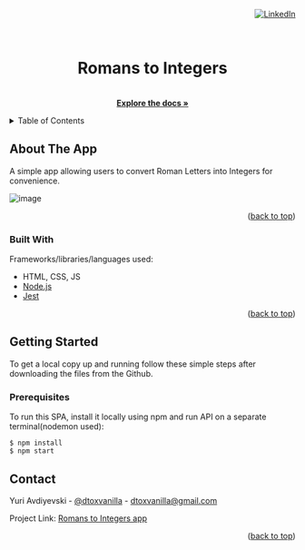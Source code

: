 <div id="top"></div>
<div align="right">

[![LinkedIn][linkedin-shield]][linkedin-url]

</div>
<!-- PROJECT NAME -->
<br />
<div align="center">

  <h1 align="center">Romans to Integers</h1>

  <p align="center">
    <br />
    <a href="https://github.com/dtoxvanilla1991/romansToIntegersWithTesting"><strong>Explore the docs »</strong></a>
    <!-- <br />
    <br />
    <a href="">View Demo</a>
    ·
    <a href="">Report Bug</a>
    ·
    <a href="">Request Feature</a>
  </p> -->
</div>

<!-- TABLE OF CONTENTS -->
<details>
  <summary>Table of Contents</summary>
  <ol>
    <li>
      <a href="#about-the-project">About The Project</a>
      <ul>
        <li><a href="#built-with">Built With</a></li>
      </ul>
    </li>
    <li>
      <a href="#getting-started">Getting Started</a>
      <ul>
        <li><a href="#prerequisites">Prerequisites</a></li>
      </ul>
    </li>
    <li><a href="#contact">Contact</a></li>
  </ol>
</details>

<!-- ABOUT THE PROJECT -->

## About The App

A simple app allowing users to convert Roman Letters into Integers for convenience.
<!-- add one screenshot here -->
![image](https://user-images.githubusercontent.com/73205087/155912013-6f4daee4-3066-456b-923b-f72d1b20f02b.png)

<p align="right">(<a href="#top">back to top</a>)</p>

### Built With

Frameworks/libraries/languages used:

- HTML, CSS, JS
- [Node.js](https://nodejs.org/en/)
- [Jest](https://jestjs.io/)


<p align="right">(<a href="#top">back to top</a>)</p>

<!-- GETTING STARTED -->

## Getting Started

To get a local copy up and running follow these simple steps after downloading the files from the Github.

### Prerequisites

To run this SPA, install it locally using npm and run API on a separate terminal(nodemon used):

```
$ npm install
$ npm start
```

<!-- CONTACT -->

## Contact

Yuri Avdiyevski - [@dtoxvanilla](https://twitter.com/dtoxvanilla) - dtoxvanilla@gmail.com

Project Link: [Romans to Integers app](https://github.com/dtoxvanilla1991/romansToIntegersWithTesting)

<!-- Deployed Project Link: [Live Origami Blogging Project](i'll insert link later) -->

<!-- **NOTE**: Live project is in the FREE Heroku tier so please allow a few second for the site to load as Heroku puts them to hybernate since they are not used too often. -->

<p align="right">(<a href="#top">back to top</a>)</p>

[linkedin-shield]: https://img.shields.io/badge/-LinkedIn-black.svg?style=for-the-badge&logo=linkedin&colorB=555
[linkedin-url]: https://linkedin.com/in/yuri-avdijevski
